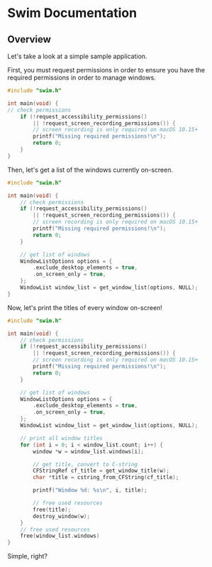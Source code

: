 # Swim Documentation

## Overview

Let's take a look at a simple sample application.

First, you must request permissions in order to ensure you have
the required permissions in order to manage windows.

```C
#include "swim.h"

int main(void) {
// check permissions
    if (!request_accessibility_permissions()
        || !request_screen_recording_permissions()) {
        // screen recording is only required on macOS 10.15+
        printf("Missing required permissions!\n");
        return 0;
    }
}
```

Then, let's get a list of the windows currently on-screen.

```C
#include "swim.h"

int main(void) {
    // check permissions
    if (!request_accessibility_permissions()
        || !request_screen_recording_permissions()) {
        // screen recording is only required on macOS 10.15+
        printf("Missing required permissions!\n");
        return 0;
    }

    // get list of windows
    WindowListOptions options = {
        .exclude_desktop_elements = true,
        .on_screen_only = true,
    };
    WindowList window_list = get_window_list(options, NULL);
}
```

Now, let's print the titles of every window on-screen!

```C
#include "swim.h"

int main(void) {
    // check permissions
    if (!request_accessibility_permissions()
        || !request_screen_recording_permissions()) {
        // screen recording is only required on macOS 10.15+
        printf("Missing required permissions!\n");
        return 0;
    }

    // get list of windows
    WindowListOptions options = {
        .exclude_desktop_elements = true,
        .on_screen_only = true,
    };
    WindowList window_list = get_window_list(options, NULL);

    // print all window titles
    for (int i = 0; i < window_list.count; i++) {
        window *w = window_list.windows[i];

        // get title, convert to C-string
        CFStringRef cf_title = get_window_title(w);
        char *title = cstring_from_CFString(cf_title);

        printf("Window %d: %s\n", i, title);

        // free used resources
        free(title);
        destroy_window(w);
    }
    // free used resources
    free(window_list.windows)
}
```

Simple, right?
